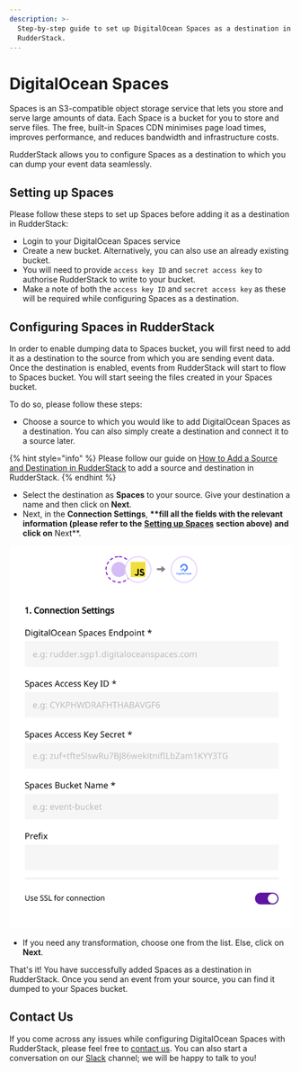 ```yaml
---
description: >-
  Step-by-step guide to set up DigitalOcean Spaces as a destination in
  RudderStack.
---
```


# DigitalOcean Spaces

Spaces is an S3-compatible object storage service that lets you store and serve large amounts of data. Each Space is a bucket for you to store and serve files. The free, built-in Spaces CDN minimises page load times, improves performance, and reduces bandwidth and infrastructure costs.

RudderStack allows you to configure Spaces as a destination to which you can dump your event data seamlessly.

## Setting up Spaces

Please follow these steps to set up Spaces before adding it as a destination in RudderStack:

* Login to your DigitalOcean Spaces service
* Create a new bucket. Alternatively, you can also use an already existing bucket.
* You will need to provide `access key ID` and `secret access key` to authorise RudderStack to write to your bucket.
* Make a note of both the `access key ID` and `secret access key` as these will be required while configuring Spaces as a destination.

## **Configuring** Spaces **in RudderStack**

In order to enable dumping data to Spaces bucket, you will first need to add it as a destination to the source from which you are sending event data. Once the destination is enabled, events from RudderStack will start to flow to Spaces bucket. You will start seeing the files created in your Spaces bucket.

To do so, please follow these steps:

* Choose a source to which you would like to add DigitalOcean Spaces as a destination. You can also simply create a destination and connect it to a source later.

{% hint style="info" %}
Please follow our guide on [How to Add a Source and Destination in RudderStack](https://docs.rudderstack.com/how-to-guides/adding-source-and-destination-rudderstack) to add a source and destination in RudderStack.
{% endhint %}

* Select the destination as **Spaces** to your source. Give your destination a name and then click on **Next**.
* Next, in the **Connection Settings**, **\*\*fill all the fields with the relevant information \(please refer to the** [**Setting up Spaces**](https://app.gitbook.com/@rudderlabs/s/rudderlabs-1/~/drafts/-MENL7MCfgJKc4EqjP-S/destinations/digitalocean-spaces) **section above\) and click on** Next\*\*.

![Spaces connection settings](../.gitbook/assets/screenshot-2020-08-10-at-6.38.46-pm.png)

* If you need any transformation, choose one from the list. Else, click on **Next**.

That's it! You have successfully added Spaces as a destination in RudderStack. Once you send an event from your source, you can find it dumped to your Spaces bucket.

## Contact Us

If you come across any issues while configuring DigitalOcean Spaces with RudderStack, please feel free to [contact us](mailto:%20contact@rudderstack.com). You can also start a conversation on our [Slack](https://resources.rudderstack.com/join-rudderstack-slack) channel; we will be happy to talk to you!

